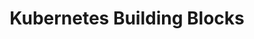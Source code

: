 ---
type: "module"
title: "Kubernetes Building Blocks"
description: "This section covers the fundamental components of Kubernetes, including Pods, Services, Deployments, and more. Understanding these building blocks is essential for effectively deploying and managing applications in a Kubernetes environment."
weight: 4
tags: [kubernetes, deployment, kubernetes-resources, job]
level: "beginner"
categories: "foundations"
---